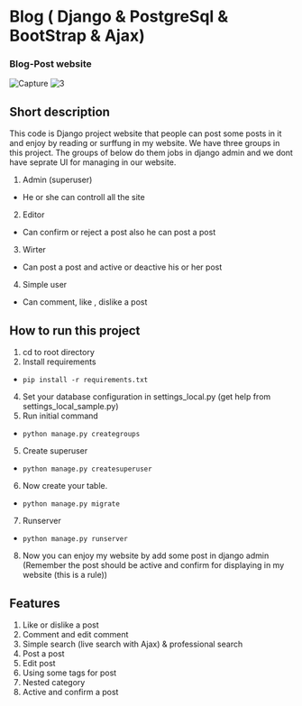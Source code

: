 # Blog ( Django & PostgreSql & BootStrap & Ajax)
### Blog-Post website 
![Capture](https://user-images.githubusercontent.com/71823327/109257732-098c5880-780e-11eb-85c1-a5affe60addf.PNG)
![3](https://user-images.githubusercontent.com/71823327/109257722-05f8d180-780e-11eb-9c29-1244c9f7aa25.PNG)
## Short description
This code is Django project website that people can post some posts in it and enjoy by reading or surffung in my website.
We have three groups in this project.
The groups of below do them jobs in django admin and we dont have seprate UI for managing in our website.
1. Admin (superuser)
* He or she can controll all the site
2. Editor
* Can confirm or reject a post also he can post a post
3. Wirter
* Can post a post and active or deactive his or her post
4. Simple user
* Can comment, like , dislike a post
## How to run this project
1. cd to root directory
2. Install requirements
* `pip install -r requirements.txt`
4. Set your database configuration in settings_local.py (get help from settings_local_sample.py)
3. Run initial command
* `python manage.py creategroups`
5. Create superuser
* `python manage.py createsuperuser`
6. Now create your table.
* `python manage.py migrate` 
7. Runserver
* `python manage.py runserver`
8. Now you can enjoy my website by add some post in django admin (Remember the post should be active and confirm for displaying in my website (this is a rule))
## Features
1. Like or dislike a post
2. Comment and edit comment
3. Simple search (live search with Ajax) & professional search
4. Post a post
5. Edit post
6. Using some tags for post
7. Nested category
8. Active and confirm a post
